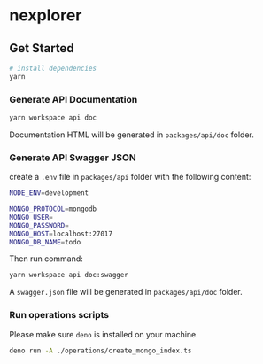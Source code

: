# nexplorer

## Get Started

```bash
# install dependencies
yarn
```

### Generate API Documentation

```bash
yarn workspace api doc
```

Documentation HTML will be generated in `packages/api/doc` folder.

### Generate API Swagger JSON

create a `.env` file in `packages/api` folder with the following content:

```bash
NODE_ENV=development

MONGO_PROTOCOL=mongodb
MONGO_USER=
MONGO_PASSWORD=
MONGO_HOST=localhost:27017
MONGO_DB_NAME=todo
```

Then run command:

```bash
yarn workspace api doc:swagger
```

A `swagger.json` file will be generated in `packages/api/doc` folder.

### Run operations scripts

Please make sure `deno` is installed on your machine.

```bash
deno run -A ./operations/create_mongo_index.ts
```
